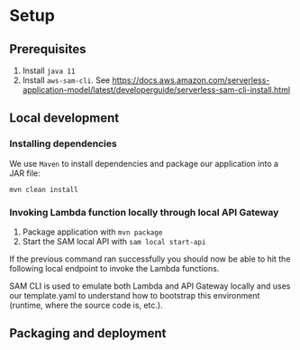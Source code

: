 # Setup

## Prerequisites

1. Install `java 11`
2. Install `aws-sam-cli`. See https://docs.aws.amazon.com/serverless-application-model/latest/developerguide/serverless-sam-cli-install.html

## Local development

### Installing dependencies

We use `Maven` to install dependencies and package our application into a JAR file:

`mvn clean install`

### Invoking Lambda function locally through local API Gateway

1. Package application with `mvn package`
2. Start the SAM local API with `sam local start-api`

If the previous command ran successfully you should now be able to hit the following local endpoint to invoke the Lambda functions.

SAM CLI is used to emulate both Lambda and API Gateway locally and uses our template.yaml to understand how to bootstrap this environment (runtime, where the source code is, etc.).

## Packaging and deployment
